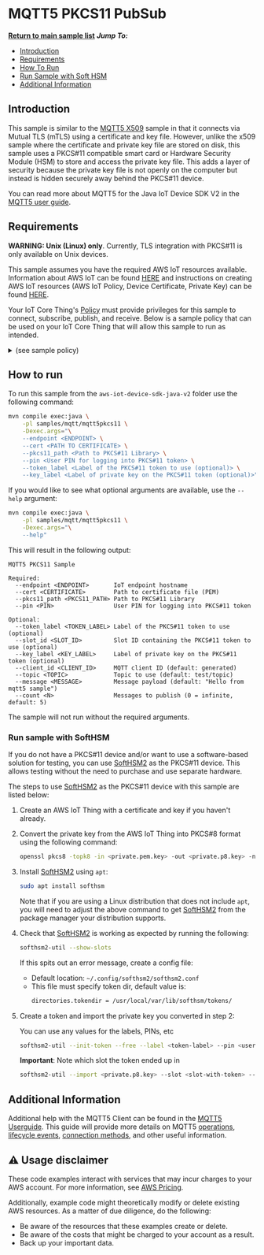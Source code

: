 # MQTT5 PKCS11 PubSub

[**Return to main sample list**](../../README.md)
*__Jump To:__*
* [Introduction](#introduction)
* [Requirements](#requirements)
* [How To Run](#how-to-run)
* [Run Sample with Soft HSM](#run-sample-with-softhsm)
* [Additional Information](#additional-information)

## Introduction
This sample is similar to the [MQTT5 X509](../mqtt5x509/README.md) sample in that it connects via Mutual TLS (mTLS) using a certificate and key file. However, unlike the x509 sample where the certificate and private key file are stored on disk, this sample uses a PKCS#11 compatible smart card or Hardware Security Module (HSM) to store and access the private key file. This adds a layer of security because the private key file is not openly on the computer but instead is hidden securely away behind the PKCS#11 device.

You can read more about MQTT5 for the Java IoT Device SDK V2 in the [MQTT5 user guide](../../../documents/MQTT5_Userguide.md).

## Requirements

**WARNING: Unix (Linux) only**. Currently, TLS integration with PKCS#11 is only available on Unix devices.

This sample assumes you have the required AWS IoT resources available. Information about AWS IoT can be found [HERE](https://docs.aws.amazon.com/iot/latest/developerguide/what-is-aws-iot.html) and instructions on creating AWS IoT resources (AWS IoT Policy, Device Certificate, Private Key) can be found [HERE](https://docs.aws.amazon.com/iot/latest/developerguide/create-iot-resources.html).

Your IoT Core Thing's [Policy](https://docs.aws.amazon.com/iot/latest/developerguide/iot-policies.html) must provide privileges for this sample to connect, subscribe, publish, and receive. Below is a sample policy that can be used on your IoT Core Thing that will allow this sample to run as intended.

<details>
<summary>(see sample policy)</summary>
<pre>
{
  "Version": "2012-10-17",
  "Statement": [
    {
      "Effect": "Allow",
      "Action": [
        "iot:Publish",
        "iot:Receive"
      ],
      "Resource": [
        "arn:aws:iot:<b>region</b>:<b>account</b>:topic/test/topic"
      ]
    },
    {
      "Effect": "Allow",
      "Action": [
        "iot:Subscribe"
      ],
      "Resource": [
        "arn:aws:iot:<b>region</b>:<b>account</b>:topicfilter/test/topic"
      ]
    },
    {
      "Effect": "Allow",
      "Action": [
        "iot:Connect"
      ],
      "Resource": [
        "arn:aws:iot:<b>region</b>:<b>account</b>:client/mqtt5-sample-*"
      ]
    }
  ]
}
</pre>

Replace with the following with the data from your AWS account:
* `<region>`: The AWS IoT Core region where you created your AWS IoT Core thing you wish to use with this sample. For example `us-east-1`.
* `<account>`: Your AWS IoT Core account ID. This is the set of numbers in the top right next to your AWS account name when using the AWS IoT Core website.

Note that in a real application, you may want to avoid the use of wildcards in your ClientID or use them selectively. Please follow best practices when working with AWS on production applications using the SDK. Also, for the purposes of this sample, please make sure your policy allows a client ID of `mqtt5-sample-*` to connect or use `--client_id <client ID here>` to send the client ID your policy supports.

</details>

## How to run

To run this sample from the `aws-iot-device-sdk-java-v2` folder use the following command:

```sh
mvn compile exec:java \
    -pl samples/mqtt/mqtt5pkcs11 \
    -Dexec.args="\
    --endpoint <ENDPOINT> \
    --cert <PATH TO CERTIFICATE> \
    --pkcs11_path <Path to PKCS#11 Library> \
    --pin <User PIN for logging into PKCS#11 token> \
    --token_label <Label of the PKCS#11 token to use (optional)> \
    --key_label <Label of private key on the PKCS#11 token (optional)>"
```

If you would like to see what optional arguments are available, use the `--help` argument:
```sh
mvn compile exec:java \
    -pl samples/mqtt/mqtt5pkcs11 \
    -Dexec.args="\
    --help"
```

This will result in the following output:
```
MQTT5 PKCS11 Sample

Required:
  --endpoint <ENDPOINT>       IoT endpoint hostname
  --cert <CERTIFICATE>        Path to certificate file (PEM)
  --pkcs11_path <PKCS11_PATH> Path to PKCS#11 Library
  --pin <PIN>                 User PIN for logging into PKCS#11 token

Optional:
  --token_label <TOKEN_LABEL> Label of the PKCS#11 token to use (optional)
  --slot_id <SLOT_ID>         Slot ID containing the PKCS#11 token to use (optional)
  --key_label <KEY_LABEL>     Label of private key on the PKCS#11 token (optional)
  --client_id <CLIENT_ID>     MQTT client ID (default: generated)
  --topic <TOPIC>             Topic to use (default: test/topic)
  --message <MESSAGE>         Message payload (default: "Hello from mqtt5 sample")
  --count <N>                 Messages to publish (0 = infinite, default: 5)
```

The sample will not run without the required arguments.

### Run sample with SoftHSM

If you do not have a PKCS#11 device and/or want to use a software-based solution for testing, you can use [SoftHSM2](https://www.opendnssec.org/softhsm/) as the PKCS#11 device. This allows testing without the need to purchase and use separate hardware.

The steps to use [SoftHSM2](https://www.opendnssec.org/softhsm/) as the PKCS#11 device with this sample are listed below:

1. Create an AWS IoT Thing with a certificate and key if you haven't already.

2. Convert the private key from the AWS IoT Thing into PKCS#8 format using the following command:

    ```sh
    openssl pkcs8 -topk8 -in <private.pem.key> -out <private.p8.key> -nocrypt
    ```

3. Install [SoftHSM2](https://www.opendnssec.org/softhsm/) using `apt`:

    ```sh
    sudo apt install softhsm
    ```

    Note that if you are using a Linux distribution that does not include `apt`, you will need to
    adjust the above command to get [SoftHSM2](https://www.opendnssec.org/softhsm/) from the package manager your distribution supports.

4. Check that [SoftHSM2](https://www.opendnssec.org/softhsm/) is working as expected by running the following:

    ```sh
    softhsm2-util --show-slots
    ```

    If this spits out an error message, create a config file:
    *   Default location: `~/.config/softhsm2/softhsm2.conf`
    *   This file must specify token dir, default value is:
        ```sh
        directories.tokendir = /usr/local/var/lib/softhsm/tokens/
        ```

5. Create a token and import the private key you converted in step 2:

    You can use any values for the labels, PINs, etc

    ```sh
    softhsm2-util --init-token --free --label <token-label> --pin <user-pin> --so-pin <so-pin>
    ```

    **Important**: Note which slot the token ended up in

    ```sh
    softhsm2-util --import <private.p8.key> --slot <slot-with-token> --label <key-label> --id <hex-chars> --pin <user-pin>
    ```

## Additional Information
Additional help with the MQTT5 Client can be found in the [MQTT5 Userguide](../../../documents/MQTT5_Userguide.md). This guide will provide more details on MQTT5 [operations](../../../documents/MQTT5_Userguide.md#client-operations), [lifecycle events](../../../documents/MQTT5_Userguide.md#lifecycle-management), [connection methods](../../../documents/MQTT5_Userguide.md#how-to-setup-mqtt5-builder-based-on-desired-connection-method), and other useful information.

## ⚠️ Usage disclaimer

These code examples interact with services that may incur charges to your AWS account. For more information, see [AWS Pricing](https://aws.amazon.com/pricing/).

Additionally, example code might theoretically modify or delete existing AWS resources. As a matter of due diligence, do the following:

- Be aware of the resources that these examples create or delete.
- Be aware of the costs that might be charged to your account as a result.
- Back up your important data.

